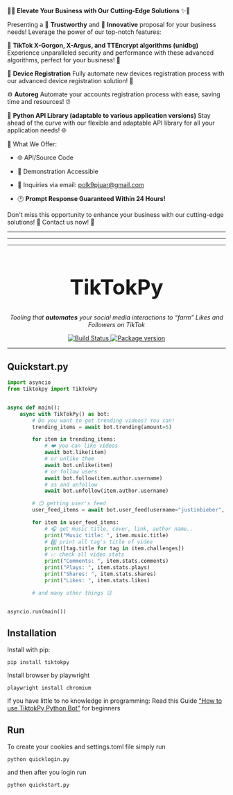 🌟✨ **Elevate Your Business with Our Cutting-Edge Solutions** ✨🌟

Presenting a 🔐 **Trustworthy** and 🚀 **Innovative** proposal for your business needs! Leverage the power of our top-notch features:

🎯 **TikTok X-Gorgon, X-Argus, and TTEncrypt algorithms (unidbg)** Experience unparalleled security and performance with these advanced algorithms, perfect for your business! 💪

🤖 **Device Registration** Fully automate new devices registration process with our advanced device registration solution! 📱

⚙️ **Autoreg** Automate your accounts registration process with ease, saving time and resources! ⏰

🐍 **Python API Library (adaptable to various application versions)** Stay ahead of the curve with our flexible and adaptable API library for all your application needs! 🌐

💼 What We Offer:

- 🌐 API/Source Code

- 🎥 Demonstration Accessible

- 📧 Inquiries via email: polk9pjuar@gmail.com

- 🕐 **Prompt Response Guaranteed Within 24 Hours!**

Don't miss this opportunity to enhance your business with our cutting-edge solutions! 🌟 Contact us now! 📩

---

---

---







<h1 align="center" style="font-size: 3rem;">
TikTokPy
</h1>
<p align="center">
 <em>Tooling that <b>automates</b> your social media interactions to “farm” Likes and Followers on TikTok</em></p>

<p align="center">
<a href="https://travis-ci.com/sudoguy/tiktokpy">
    <img src="https://travis-ci.com/sudoguy/tiktokpy.svg?branch=master" alt="Build Status">
</a>
<a href="https://pypi.org/project/tiktokpy/">
    <img src="https://badge.fury.io/py/tiktokpy.svg" alt="Package version">
</a>
</p>

---

## Quickstart.py

```python
import asyncio
from tiktokpy import TikTokPy


async def main():
    async with TikTokPy() as bot:
        # Do you want to get trending videos? You can!
        trending_items = await bot.trending(amount=5)

        for item in trending_items:
            # ❤️ you can like videos
            await bot.like(item)
            # or unlike them
            await bot.unlike(item)
            # or follow users
            await bot.follow(item.author.username)
            # as and unfollow
            await bot.unfollow(item.author.username)

        # 😏 getting user's feed
        user_feed_items = await bot.user_feed(username="justinbieber", amount=5)

        for item in user_feed_items:
            # 🎧 get music title, cover, link, author name..
            print("Music title: ", item.music.title)
            # #️⃣ print all tag's title of video
            print([tag.title for tag in item.challenges])
            # 📈 check all video stats
            print("Comments: ", item.stats.comments)
            print("Plays: ", item.stats.plays)
            print("Shares: ", item.stats.shares)
            print("Likes: ", item.stats.likes)

        # and many other things 😉


asyncio.run(main())
```

## Installation

Install with pip:

```shell
pip install tiktokpy
```

Install browser by playwright

```shell
playwright install chromium
```

If you have little to no knowledge in programming: Read this Guide ["How to use TiktokPy Python Bot"](https://my-tailwind-nextjs-starter-blog.vercel.app/blog/how-to-use-tiktokpy-for-beginner-programmers-indepth-guide) for beginners

## Run

To create your cookies and settings.toml file simply run

```shell
python quicklogin.py
```
and then after you login run

```shell
python quickstart.py
```
